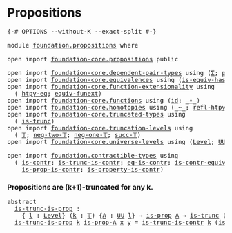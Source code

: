 # Propositions

<pre class="Agda"><a id="25" class="Symbol">{-#</a> <a id="29" class="Keyword">OPTIONS</a> <a id="37" class="Pragma">--without-K</a> <a id="49" class="Pragma">--exact-split</a> <a id="63" class="Symbol">#-}</a>

<a id="68" class="Keyword">module</a> <a id="75" href="foundation.propositions.html" class="Module">foundation.propositions</a> <a id="99" class="Keyword">where</a>

<a id="106" class="Keyword">open</a> <a id="111" class="Keyword">import</a> <a id="118" href="foundation-core.propositions.html" class="Module">foundation-core.propositions</a> <a id="147" class="Keyword">public</a>

<a id="155" class="Keyword">open</a> <a id="160" class="Keyword">import</a> <a id="167" href="foundation-core.dependent-pair-types.html" class="Module">foundation-core.dependent-pair-types</a> <a id="204" class="Keyword">using</a> <a id="210" class="Symbol">(</a><a id="211" href="foundation-core.dependent-pair-types.html#502" class="Record">Σ</a><a id="212" class="Symbol">;</a> <a id="214" href="foundation-core.dependent-pair-types.html#575" class="InductiveConstructor">pair</a><a id="218" class="Symbol">;</a> <a id="220" href="foundation-core.dependent-pair-types.html#592" class="Field">pr1</a><a id="223" class="Symbol">;</a> <a id="225" href="foundation-core.dependent-pair-types.html#604" class="Field">pr2</a><a id="228" class="Symbol">)</a>
<a id="230" class="Keyword">open</a> <a id="235" class="Keyword">import</a> <a id="242" href="foundation-core.equivalences.html" class="Module">foundation-core.equivalences</a> <a id="271" class="Keyword">using</a> <a id="277" class="Symbol">(</a><a id="278" href="foundation-core.equivalences.html#3000" class="Function">is-equiv-has-inverse</a><a id="298" class="Symbol">;</a> <a id="300" href="foundation-core.equivalences.html#1608" class="Function Operator">_≃_</a><a id="303" class="Symbol">)</a>
<a id="305" class="Keyword">open</a> <a id="310" class="Keyword">import</a> <a id="317" href="foundation-core.function-extensionality.html" class="Module">foundation-core.function-extensionality</a> <a id="357" class="Keyword">using</a>
  <a id="365" class="Symbol">(</a> <a id="367" href="foundation-core.function-extensionality.html#965" class="Function">htpy-eq</a><a id="374" class="Symbol">;</a> <a id="376" href="foundation-core.function-extensionality.html#1301" class="Function">equiv-funext</a><a id="388" class="Symbol">)</a>
<a id="390" class="Keyword">open</a> <a id="395" class="Keyword">import</a> <a id="402" href="foundation-core.functions.html" class="Module">foundation-core.functions</a> <a id="428" class="Keyword">using</a> <a id="434" class="Symbol">(</a><a id="435" href="foundation-core.functions.html#309" class="Function">id</a><a id="437" class="Symbol">;</a> <a id="439" href="foundation-core.functions.html#407" class="Function Operator">_∘_</a><a id="442" class="Symbol">)</a>
<a id="444" class="Keyword">open</a> <a id="449" class="Keyword">import</a> <a id="456" href="foundation-core.homotopies.html" class="Module">foundation-core.homotopies</a> <a id="483" class="Keyword">using</a> <a id="489" class="Symbol">(</a><a id="490" href="foundation-core.homotopies.html#614" class="Function Operator">_~_</a><a id="493" class="Symbol">;</a> <a id="495" href="foundation-core.homotopies.html#728" class="Function">refl-htpy</a><a id="504" class="Symbol">)</a>
<a id="506" class="Keyword">open</a> <a id="511" class="Keyword">import</a> <a id="518" href="foundation-core.truncated-types.html" class="Module">foundation-core.truncated-types</a> <a id="550" class="Keyword">using</a>
  <a id="558" class="Symbol">(</a> <a id="560" href="foundation-core.truncated-types.html#1728" class="Function">is-trunc</a><a id="568" class="Symbol">)</a>
<a id="570" class="Keyword">open</a> <a id="575" class="Keyword">import</a> <a id="582" href="foundation-core.truncation-levels.html" class="Module">foundation-core.truncation-levels</a> <a id="616" class="Keyword">using</a>
  <a id="624" class="Symbol">(</a> <a id="626" href="foundation-core.truncation-levels.html#382" class="Datatype">𝕋</a><a id="627" class="Symbol">;</a> <a id="629" href="foundation-core.truncation-levels.html#403" class="InductiveConstructor">neg-two-𝕋</a><a id="638" class="Symbol">;</a> <a id="640" href="foundation-core.truncation-levels.html#435" class="Function">neg-one-𝕋</a><a id="649" class="Symbol">;</a> <a id="651" href="foundation-core.truncation-levels.html#419" class="InductiveConstructor">succ-𝕋</a><a id="657" class="Symbol">)</a>
<a id="659" class="Keyword">open</a> <a id="664" class="Keyword">import</a> <a id="671" href="foundation-core.universe-levels.html" class="Module">foundation-core.universe-levels</a> <a id="703" class="Keyword">using</a> <a id="709" class="Symbol">(</a><a id="710" href="Agda.Primitive.html#597" class="Postulate">Level</a><a id="715" class="Symbol">;</a> <a id="717" href="foundation-core.universe-levels.html#222" class="Primitive">UU</a><a id="719" class="Symbol">;</a> <a id="721" href="Agda.Primitive.html#810" class="Primitive Operator">_⊔_</a><a id="724" class="Symbol">)</a>

<a id="727" class="Keyword">open</a> <a id="732" class="Keyword">import</a> <a id="739" href="foundation.contractible-types.html" class="Module">foundation.contractible-types</a> <a id="769" class="Keyword">using</a>
  <a id="777" class="Symbol">(</a> <a id="779" href="foundation-core.contractible-types.html#993" class="Function">is-contr</a><a id="787" class="Symbol">;</a> <a id="789" href="foundation.contractible-types.html#1512" class="Function">is-trunc-is-contr</a><a id="806" class="Symbol">;</a> <a id="808" href="foundation-core.contractible-types.html#1298" class="Function">eq-is-contr</a><a id="819" class="Symbol">;</a> <a id="821" href="foundation-core.contractible-types.html#3291" class="Function">is-contr-equiv</a><a id="835" class="Symbol">;</a> <a id="837" href="foundation-core.contractible-types.html#6885" class="Function">is-contr-Π</a><a id="847" class="Symbol">;</a>
    <a id="853" href="foundation-core.contractible-types.html#6607" class="Function">is-prop-is-contr</a><a id="869" class="Symbol">;</a> <a id="871" href="foundation-core.contractible-types.html#8195" class="Function">is-property-is-contr</a><a id="891" class="Symbol">)</a>
</pre>
### Propositions are (k+1)-truncated for any k.

<pre class="Agda"><a id="955" class="Keyword">abstract</a>
  <a id="is-trunc-is-prop"></a><a id="966" href="foundation.propositions.html#966" class="Function">is-trunc-is-prop</a> <a id="983" class="Symbol">:</a>
    <a id="989" class="Symbol">{</a> <a id="991" href="foundation.propositions.html#991" class="Bound">l</a> <a id="993" class="Symbol">:</a> <a id="995" href="Agda.Primitive.html#597" class="Postulate">Level</a><a id="1000" class="Symbol">}</a> <a id="1002" class="Symbol">(</a><a id="1003" href="foundation.propositions.html#1003" class="Bound">k</a> <a id="1005" class="Symbol">:</a> <a id="1007" href="foundation-core.truncation-levels.html#382" class="Datatype">𝕋</a><a id="1008" class="Symbol">)</a> <a id="1010" class="Symbol">{</a><a id="1011" href="foundation.propositions.html#1011" class="Bound">A</a> <a id="1013" class="Symbol">:</a> <a id="1015" href="foundation-core.universe-levels.html#222" class="Primitive">UU</a> <a id="1018" href="foundation.propositions.html#991" class="Bound">l</a><a id="1019" class="Symbol">}</a> <a id="1021" class="Symbol">→</a> <a id="1023" href="foundation-core.propositions.html#1296" class="Function">is-prop</a> <a id="1031" href="foundation.propositions.html#1011" class="Bound">A</a> <a id="1033" class="Symbol">→</a> <a id="1035" href="foundation-core.truncated-types.html#1728" class="Function">is-trunc</a> <a id="1044" class="Symbol">(</a><a id="1045" href="foundation-core.truncation-levels.html#419" class="InductiveConstructor">succ-𝕋</a> <a id="1052" href="foundation.propositions.html#1003" class="Bound">k</a><a id="1053" class="Symbol">)</a> <a id="1055" href="foundation.propositions.html#1011" class="Bound">A</a>
  <a id="1059" href="foundation.propositions.html#966" class="Function">is-trunc-is-prop</a> <a id="1076" href="foundation.propositions.html#1076" class="Bound">k</a> <a id="1078" href="foundation.propositions.html#1078" class="Bound">is-prop-A</a> <a id="1088" href="foundation.propositions.html#1088" class="Bound">x</a> <a id="1090" href="foundation.propositions.html#1090" class="Bound">y</a> <a id="1092" class="Symbol">=</a> <a id="1094" href="foundation.contractible-types.html#1512" class="Function">is-trunc-is-contr</a> <a id="1112" href="foundation.propositions.html#1076" class="Bound">k</a> <a id="1114" class="Symbol">(</a><a id="1115" href="foundation.propositions.html#1078" class="Bound">is-prop-A</a> <a id="1125" href="foundation.propositions.html#1088" class="Bound">x</a> <a id="1127" href="foundation.propositions.html#1090" class="Bound">y</a><a id="1128" class="Symbol">)</a>
</pre>